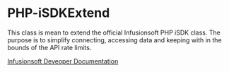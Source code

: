PHP-iSDKExtend
==============

This class is mean to extend the official Infusionsoft PHP iSDK class.  The purpose is to simplify connecting, accessing data and keeping with in the bounds of the API rate limits. 

<a href="http://help.infusionsoft.com/developers/api-basics" target="_blank">Infusionsoft Deveoper Documentation</a>
